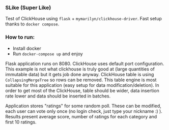 ### SLike (Super Like)

Test of ClickHouse using `flask` + `mymarilyn/clickhouse-driver`. Fast setup thanks 
to `docker compose`.

### How to run:

- Install docker
- Run `docker-compose up` and enjoy

Flask application runs on 8080. ClickHouse uses default port configuration. This example is not 
what clickhouse is truly good at (large quantities of immutable data) but it gets job done anyway.
ClickHouse table is using `CollapsingMergeTree` so rows can be removed. This table engine is most 
suitable for this application (easy setup for data modification/deletion). In order to get most 
of the ClickHouse, table should be wider, data insertion rate lower and data should be inserted
in batches.

Application stores "ratings" for some random poll. These can be modified, each user can vote only
once (no login check, just type your nickname :) ). Results present average score, number of 
ratings for each category and first 10 ratings. 
